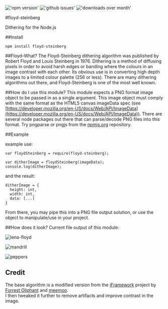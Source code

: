 !['npm version'](http://img.shields.io/npm/v/floyd-steinberg.svg?style=flat) !['github issues'](http://img.shields.io/github/issues/noopkat/floyd-steinberg.svg?style=flat) !['downloads over month'](http://img.shields.io/npm/dm/floyd-steinberg.svg?style=flat)

#floyd-steinberg

Dithering for the Node.js

##Install
```
npm install floyd-steinberg
```

##Floyd-What?
The Floyd-Steinberg dithering algorithm was published by Robert Floyd and Louis Steinberg in 1976. Dithering is a method of diffusing pixels in order to avoid harsh edges or banding where the colours in an image contrast with each other. Its obvious use is in converting high depth images to a limited colour palette (256 or less). There are many dithering algorithms out there, and Floyd-Steinberg is one of the most well known.

##How do I use this module?
This module expects a PNG format image object to be passed in as a single argument. This image object must comply with the same format as the HTML5 canvas imageData spec (see [https://developer.mozilla.org/en-US/docs/Web/API/ImageData](https://developer.mozilla.org/en-US/docs/Web/API/ImageData)). There are several node packages out there that can parse/decode PNG files into this format. Try pngparse or pngjs from the [npmjs.org](http://npmjs.org) repository.

##Example

example use:
```
var floydSteinberg = require(floyd-steinberg);

var ditherImage = floydSteinberg(imageData);
console.log(ditherImage);

```

and the result:
```
ditherImage = {
  height: int,
  width: int,
  data: [...]
}

```

From there, you may pipe this into a PNG file output solution, or use the object to manipulate/use in your project.

##How does it look?
Current file output of this module:
 
![lena-floyd](https://raw.githubusercontent.com/noopkat/floyd-steinberg/master/test/png/test2-mono.png)

![mandrill](https://raw.githubusercontent.com/noopkat/floyd-steinberg/master/test/png/test1-mono.png)

![peppers](https://raw.githubusercontent.com/noopkat/floyd-steinberg/master/test/png/test0-mono.png)

## Credit
The base algorithm is a modified version from the [iFramework](https://github.com/meemoo/iframework/blob/master/src/nodes/image-monochrome-worker.js) project by [Forrest Oliphant](https://github.com/forresto) and [meemoo](https://github.com/meemoo).  
I then tweaked it further to remove artifacts and improve contrast in the image.
